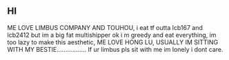 ## HI
ME LOVE LIMBUS COMPANY AND TOUHOU, 
i eat tf outta lcb167 and lcb2412 but im a big fat multishipper ok i m greedy and eat everything,
im too lazy to make this aesthetic, 
ME LOVE HONG LU, 
USUALLY IM SITTING WITH MY BESTIE................. If ur limbus pls sit with me im lonely i dont care.
